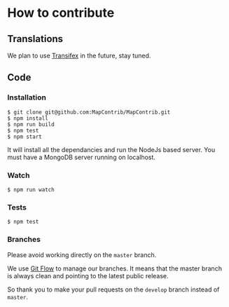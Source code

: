 # How to contribute


## Translations

We plan to use [Transifex](http://www.transifex.com) in the future, stay tuned.


## Code

### Installation

    $ git clone git@github.com:MapContrib/MapContrib.git
    $ npm install
    $ npm run build
    $ npm test
    $ npm start

It will install all the dependancies and run the NodeJs based server.
You must have a MongoDB server running on localhost.


### Watch

    $ npm run watch


### Tests

    $ npm test


### Branches

Please avoid working directly on the `master` branch.

We use [Git Flow](https://github.com/nvie/gitflow) to manage our branches. It means that the master branch is always clean and pointing to the latest public release.

So thank you to make your pull requests on the `develop` branch instead of `master`.
